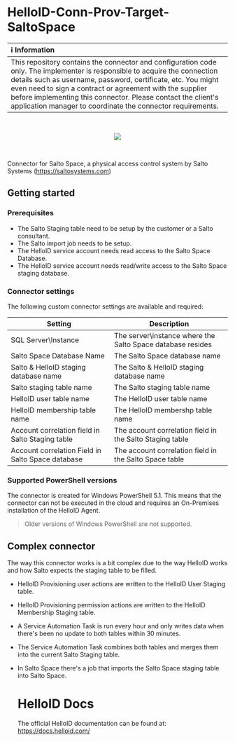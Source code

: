 # HelloID-Conn-Prov-Target-SaltoSpace

| :information_source: Information |
|:---------------------------|
| This repository contains the connector and configuration code only. The implementer is responsible to acquire the connection details such as username, password, certificate, etc. You might even need to sign a contract or agreement with the supplier before implementing this connector. Please contact the client's application manager to coordinate the connector requirements.       |
<br />
<p align="center">
  <img src="https://www.tools4ever.nl/connector-logos/saltospace-logo.png">
</p> 
<br />


Connector for Salto Space, a physical access control system by Salto Systems (https://saltosystems.com)

## Getting started
### Prerequisites
- The Salto Staging table need to be setup by the customer or a Salto consultant.
- The Salto import job needs to be setup.
- The HelloID service account needs read access to the Salto Space Database.
- The HelloID service account needs read/write access to the Salto Space staging database.

### Connector settings

The following custom connector settings are available and required:

| Setting     | Description |
| ------------ | ----------- |
| SQL Server\Instance | The server\instance where the Salto Space database resides |
| Salto Space Database Name | The Salto Space database name |
| Salto & HelloID staging database name | The Salto & HelloID staging database name |
| Salto staging table name | The Salto staging table name |
| HelloID user table name | The HelloID user table name |
| HelloID membership table name | The HelloID membershp table name |
| Account correlation field in Salto Staging table | The account correlation field in the Salto Staging table |
| Account correlation Field in Salto Space database | The account correlation field in the Salto Space table |

### Supported PowerShell versions

The connector is created for Windows PowerShell 5.1. This means that the connector can not be executed in the cloud and requires an On-Premises installation of the HelloID Agent.

> Older versions of Windows PowerShell are not supported.

## Complex connector
The way this connector works is a bit complex due to the way HelloID works and how Salto expects the staging table to be filled.

- HelloID Provisioning user actions are written to the HelloID User Staging table.
- HelloID Provisioning permission actions are written to the HelloID Membership Staging table.
- A Service Automation Task is run every hour and only writes data when there's been no update to both tables within 30 minutes.
- The Service Automation Task combines both tables and merges them into the current Salto Staging table.
- In Salto Space there's a job that imports the Salto Space staging table into Salto Space.

	# HelloID Docs
	The official HelloID documentation can be found at: https://docs.helloid.com/
